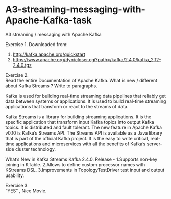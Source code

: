 # A3-streaming-messaging-with-Apache-Kafka-task

A3 streaming / messaging with Apache Kafka


Exercise 1.
Downloaded from:

1. http://kafka.apache.org/quickstart
2. https://www.apache.org/dyn/closer.cgi?path=/kafka/2.4.0/kafka_2.12-2.4.0.tgz



Exercise 2. 	
Read the entire Documentation of Apache Kafka.
What is new / different about Kafka Streams ? Write to paragraphs.

Kafka is used for building real-time streaming data pipelines that reliably get data between systems or applications. 
It is used to build real-time streaming applications that transform or react to the streams of data.
    
Kafka Streams is a library for building streaming applications. 
It is the specific application that transform input Kafka topics into output Kafka topics. It is distributed and fault tolerant. 
The new feature in Apache Kafka v0.10 is Kafka’s Streams API. 
The Streams API is available as a Java library that is part of the official Kafka project. It is the easy to write critical, real-time applications and microservices with all the benefits of Kafka’s server-side cluster technology. 

What’s New in Kafka Streams 
Kafka 2.4.0. Release -
1.Supports non-key joining in KTable.
2.Allows to define custom processor names with KStreams DSL.
3.Improvements in TopologyTestDriver test input and output usability.


Exercise 3. 	
“YES” , Nice Movie. 
